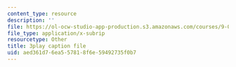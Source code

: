 ```yaml
---
content_type: resource
description: ''
file: https://ol-ocw-studio-app-production.s3.amazonaws.com/courses/9-00sc-introduction-to-psychology-fall-2011/aed361d76ea557818f6e59492735f0b7_gRe7dy2HSTg.vtt
file_type: application/x-subrip
resourcetype: Other
title: 3play caption file
uid: aed361d7-6ea5-5781-8f6e-59492735f0b7
---
```

